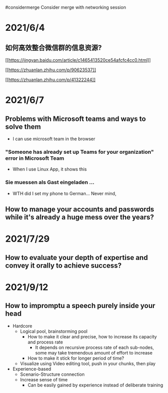 #considermerge
Consider merge with networking session

# 2021/6/4
## 如何高效整合微信群的信息资源?
[[https://jingyan.baidu.com/article/c1465413520ce54afcfc4cc0.html]]

[[https://zhuanlan.zhihu.com/p/90623537]]

[[https://zhuanlan.zhihu.com/p/41322244]]

# 2021/6/7
## Problems with Microsoft teams and ways to solve them
- I can use microsoft team in the browser
### "Someone has already set up Teams for your organization" error in Microsoft Team
- When I use Linux App, it shows this

### Sie muessen als Gast eingeladen ...
- WTH did I set my phone to German... Never mind, 

## How to manage your accounts and passwords while it's already a huge mess over the years?

# 2021/7/29
## How to evaluate your depth of expertise and convey it orally to achieve success?

# 2021/9/12
## How to impromptu a speech purely inside your head
- Hardcore
  - Logical pool, brainstorming pool
    - How to make it clear and precise, how to increase its capacity and process rate
      - It depends on recursive process rate of each sub-nodes, some may take tremendous amount of effort to increase
    - How to make it stick for longer period of time?
  - Visualize using Video editing tool, push in your chunks, then play
- Experience-based
  - Scenario-Structure connection
  - Increase sense of time
    - Can be easily gained by experience instead of deliberate training

